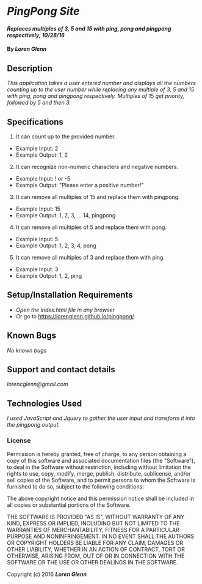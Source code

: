 # _PingPong Site_

#### _Replaces multiples of 3, 5 and 15 with ping, pong and pingpong respectively, 10/28/16_

#### By _**Loren Glenn**_

## Description

_This application takes a user entered number and displays all the numbers counting up to the user number while replacing any multiple of 3, 5 and 15 with ping, pong and pingpong respectively. Multiples of 15 get priority, followed by 5 and then 3._

## Specifications

1. It can count up to the provided number.
  * Example Input: 2
  * Example Output: 1, 2

2. It can recognize non-numeric characters and negative numbers.
  * Example Input: ! or -5
  * Example Output: "Please enter a positive number!"

3. It can remove all multiples of 15 and replace them with pingpong.
  * Example Input: 15
  * Example Output: 1, 2, 3, ... 14, pingpong

4. It can remove all multiples of 5 and replace them with pong.
  * Example Input: 5
  * Example Output: 1, 2, 3, 4, pong

5. It can remove all multiples of 3 and replace them with ping.
  * Example Input: 3
  * Example Output: 1, 2, ping

## Setup/Installation Requirements

* _Open the index.html file in any browser_
* Or go to https://lorenglenn.github.io/pingpong/

## Known Bugs

_No known bugs_

## Support and contact details

_lorencglenn@gmail.com_

## Technologies Used

_I used JavaScript and Jquery to gather the user input and transform it into the pingpong output._

### License

Permission is hereby granted, free of charge, to any person obtaining a copy of this software and associated documentation files (the "Software"), to deal in the Software without restriction, including without limitation the rights to use, copy, modify, merge, publish, distribute, sublicense, and/or sell copies of the Software, and to permit persons to whom the Software is furnished to do so, subject to the following conditions:

The above copyright notice and this permission notice shall be included in all copies or substantial portions of the Software.

THE SOFTWARE IS PROVIDED "AS IS", WITHOUT WARRANTY OF ANY KIND, EXPRESS OR IMPLIED, INCLUDING BUT NOT LIMITED TO THE WARRANTIES OF MERCHANTABILITY, FITNESS FOR A PARTICULAR PURPOSE AND NONINFRINGEMENT. IN NO EVENT SHALL THE AUTHORS OR COPYRIGHT HOLDERS BE LIABLE FOR ANY CLAIM, DAMAGES OR OTHER LIABILITY, WHETHER IN AN ACTION OF CONTRACT, TORT OR OTHERWISE, ARISING FROM, OUT OF OR IN CONNECTION WITH THE SOFTWARE OR THE USE OR OTHER DEALINGS IN THE SOFTWARE.

Copyright (c) 2016 **_Loren Glenn_**
